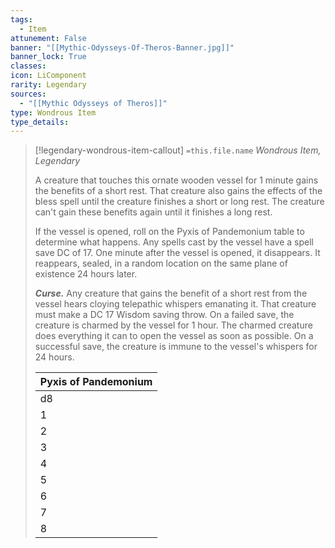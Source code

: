 ```yaml
---
tags:
  - Item
attunement: False
banner: "[[Mythic-Odysseys-Of-Theros-Banner.jpg]]"
banner_lock: True
classes:
icon: LiComponent
rarity: Legendary
sources:
  - "[[Mythic Odysseys of Theros]]"
type: Wondrous Item
type_details: 
---
```

>[!legendary-wondrous-item-callout] `=this.file.name`
>*Wondrous Item, Legendary*
>
>A creature that touches this ornate wooden vessel for 1 minute gains the benefits of a short rest. That creature also gains the effects of the bless spell until the creature finishes a short or long rest. The creature can't gain these benefits again until it finishes a long rest.
>
>If the vessel is opened, roll on the Pyxis of Pandemonium table to determine what happens. Any spells cast by the vessel have a spell save DC of 17. One minute after the vessel is opened, it disappears. It reappears, sealed, in a random location on the same plane of existence 24 hours later.
>
>***Curse.*** Any creature that gains the benefit of a short rest from the vessel hears cloying telepathic whispers emanating it. That creature must make a DC 17 Wisdom saving throw. On a failed save, the creature is charmed by the vessel for 1 hour. The charmed creature does everything it can to open the vessel as soon as possible. On a successful save, the creature is immune to the vessel's whispers for 24 hours.
>
>
>
>| Pyxis of Pandemonium |
>| --- |
>| d8 | Calamity |
>| 1 | **Androphagia.** Each creature within 60 feet of the vessel must succeed on a DC 17 Wisdom saving throw or go berserk for l minute. The berserk creature must begin its turn using the Attack action to make one melee or ranged attack (its choice) against the creature nearest to it. The berserk creature can repeat the save at the end of its turn, ending the effect on itself on a success. |
>| 2 | **Bile Blight.** The vessel casts the [[Harm]] spell on each creature within 30 feet of it. |
>| 3 | **Flood.** The vessel casts the [[Tsunami]] spell at a point of the DM's choice within 120 feet of it. |
>| 4 | **Medusa's Gaze.** The vessel casts the [[Flesh To Stone]] spell on each creature within 30 feet of it. |
>| 5 | **Labyrinth.** The vessel casts the [[Maze]] spell on each creature within 30 feet of it. |
>| 6 | **Nightmare.** Tendrils of shadow seep from the vessel and form into 1d4 **shadow demons** (see the *Monster Manual* for their stat block), which appear in unoccupied spaces within 30 feet of it and are hostile. |
>| 7 | **Swarming Insects.** The vessel casts the [[Insect Plague]] spell, centered on itself and with a radius of 30 feet. |
>| 8 | **Unbridled Revel.** The vessel casts the [[Otto's Irresistible Dance]] spell on each creature within 30 feet of it. |
>
>
